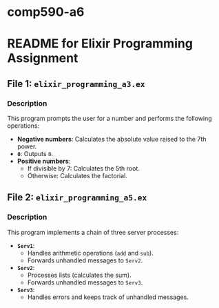 # comp590-a6

# README for Elixir Programming Assignment


## File 1: `elixir_programming_a3.ex`

### Description
This program prompts the user for a number and performs the following operations:
- **Negative numbers**: Calculates the absolute value raised to the 7th power.
- **`0`**: Outputs `0`.
- **Positive numbers**:
  - If divisible by 7: Calculates the 5th root.
  - Otherwise: Calculates the factorial.

## File 2: `elixir_programming_a5.ex`

### Description
This program implements a chain of three server processes:
- **`Serv1`**:
  - Handles arithmetic operations (`add` and `sub`).
  - Forwards unhandled messages to `Serv2`.
- **`Serv2`**:
  - Processes lists (calculates the sum).
  - Forwards unhandled messages to `Serv3`.
- **`Serv3`**:
  - Handles errors and keeps track of unhandled messages.
